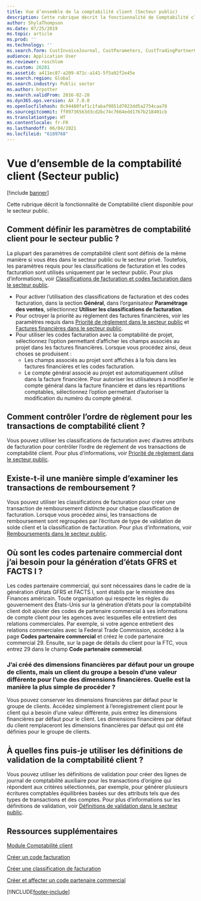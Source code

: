 ```yaml
---
title: Vue d’ensemble de la comptabilité client (Secteur public)
description: Cette rubrique décrit la fonctionnalité de Comptabilité client disponible pour le secteur public.
author: ShylaThompson
ms.date: 07/25/2019
ms.topic: article
ms.prod: ''
ms.technology: ''
ms.search.form: CustInvoiceJournal, CustParameters, CustTradingPartnerCode
audience: Application User
ms.reviewer: roschlom
ms.custom: 26281
ms.assetid: a411ec87-a209-471c-a141-5f5a92f2e45e
ms.search.region: Global
ms.search.industry: Public sector
ms.author: brpotter
ms.search.validFrom: 2016-02-28
ms.dyn365.ops.version: AX 7.0.0
ms.openlocfilehash: 0c94480faf1c1fabaf9851d7023dd5a2754caa78
ms.sourcegitcommit: ff09736563d3cd2bc74c7664edd1767b218401cb
ms.translationtype: HT
ms.contentlocale: fr-FR
ms.lasthandoff: 06/04/2021
ms.locfileid: "6189768"
---
```

# <a name="accounts-receivable-in-the-public-sector-overview"></a>Vue d’ensemble de la comptabilité client (Secteur public)

[!include [banner](../includes/banner.md)]

Cette rubrique décrit la fonctionnalité de Comptabilité client disponible pour le secteur public.

## <a name="how-do-i-set-accounts-receivable-parameters-for-the-public-sector"></a>Comment définir les paramètres de comptabilité client pour le secteur public ?

La plupart des paramètres de comptabilité client sont définis de la même manière si vous êtes dans le secteur public ou le secteur privé. Toutefois, les paramètres requis pour les classifications de facturation et les codes facturation sont utilisés uniquement par le secteur public. Pour plus d’informations, voir [Classifications de facturation et codes facturation dans le secteur public](billing-classifications-billing-codes-public-sector.md).

-   Pour activer l’utilisation des classifications de facturation et des codes facturation, dans la section **Général**, dans l’organisateur **Paramétrage des ventes**, sélectionnez **Utiliser les classifications de facturation**.
-   Pour octroyer la priorité au règlement des factures financières, voir les paramètres requis dans [Priorité de règlement dans le secteur public](settlement-priority-public-sector.md) et [Factures financières dans le secteur public](free-text-invoices-public-sector.md).
-   Pour utiliser les codes facturation avec la comptabilité de projet, sélectionnez l’option permettant d’afficher les champs associés au projet dans les factures financières. Lorsque vous procédez ainsi, deux choses se produisent :
    -   Les champs associés au projet sont affichés à la fois dans les factures financières et les codes facturation.
    -   Le compte général associé au projet est automatiquement utilisé dans la facture financière. Pour autoriser les utilisateurs à modifier le compte général dans la facture financière et dans les répartitions comptables, sélectionnez l’option permettant d’autoriser la modification du numéro du compte général.

## <a name="how-do-i-control-the-settlement-order-for-accounts-receivable-transactions"></a>Comment contrôler l’ordre de règlement pour les transactions de comptabilité client ?
Vous pouvez utiliser les classifications de facturation avec d’autres attributs de facturation pour contrôler l’ordre de règlement de vos transactions de comptabilité client. Pour plus d’informations, voir [Priorité de règlement dans le secteur public](settlement-priority-public-sector.md).

## <a name="is-there-an-easy-way-to-review-reimbursement-transactions"></a>Existe-t-il une manière simple d’examiner les transactions de remboursement ?
Vous pouvez utiliser les classifications de facturation pour créer une transaction de remboursement distincte pour chaque classification de facturation. Lorsque vous procédez ainsi, les transactions de remboursement sont regroupées par l’écriture de type de validation de solde client et la classification de facturation. Pour plus d’informations, voir [Remboursements dans le secteur public](reimbursements-public-sector.md).

## <a name="where-are-the-trading-partner-codes-that-i-need-for-gfrs-and-facts-i-reporting"></a>Où sont les codes partenaire commercial dont j’ai besoin pour la génération d’états GFRS et FACTS I ?
Les codes partenaire commercial, qui sont nécessaires dans le cadre de la génération d’états GFRS et FACTS I, sont établis par le ministère des Finances américain. Toute organisation qui respecte les règles du gouvernement des États-Unis sur la génération d’états pour la comptabilité client doit ajouter des codes de partenaire commercial à ses informations de compte client pour les agences avec lesquelles elle entretient des relations commerciales. Par exemple, si votre agence entretient des relations commerciales avec la Federal Trade Commission, accédez à la page **Codes partenaire commercial** et créez le code partenaire commercial 29. Ensuite, sur la page de détails du client pour la FTC, vous entrez 29 dans le champ **Code partenaire commercial**.

### <a name="i-created-default-financial-dimensions-for-a-customer-group-but-one-customer-in-the-group-needs-a-different-value-for-one-of-the-financial-dimensions-whats-the-easiest-way-to-handle-this"></a>J’ai créé des dimensions financières par défaut pour un groupe de clients, mais un client du groupe a besoin d’une valeur différente pour l’une des dimensions financières. Quelle est la manière la plus simple de procéder ?

Vous pouvez conserver les dimensions financières par défaut pour le groupe de clients. Accédez simplement à l’enregistrement client pour le client qui a besoin d’une valeur différente, puis entrez les dimensions financières par défaut pour le client. Les dimensions financières par défaut du client remplaceront les dimensions financières par défaut qui ont été définies pour le groupe de clients.

## <a name="what-can-i-use-accounts-receivable-posting-definitions-for"></a>À quelles fins puis-je utiliser les définitions de validation de la comptabilité client ?
Vous pouvez utiliser les définitions de validation pour créer des lignes de journal de comptabilité auxiliaire pour les transactions d’origine qui répondent aux critères sélectionnés, par exemple, pour générer plusieurs écritures comptables équilibrées basées sur des attributs tels que des types de transactions et des comptes. Pour plus d’informations sur les définitions de validation, voir [Définitions de validation dans le secteur public](posting-definitions-public-sector.md).

## <a name="additional-resources"></a>Ressources supplémentaires

[Module Comptabilité client](../accounts-receivable/accounts-receivable.md)

[Créer un code facturation](tasks/create-billing-code-public-sector.md)

[Créer une classification de facturation](tasks/create-billing-classification-public-sector.md)

[Créer et affecter un code partenaire commercial](tasks/create-assign-trading-partner-code-public-sector.md)




[!INCLUDE[footer-include](../../includes/footer-banner.md)]